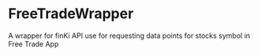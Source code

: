 # FreeTradeWrapper
A wrapper for finKi API use for requesting data points for stocks symbol in Free Trade App
